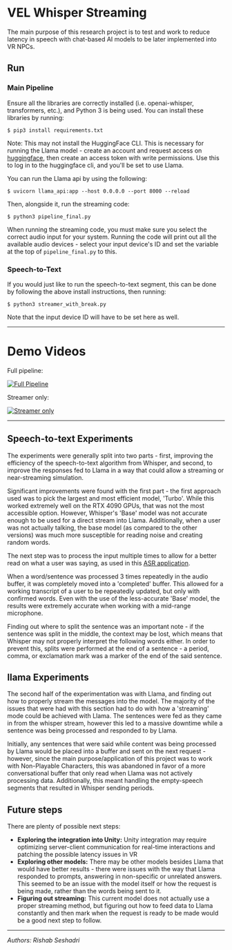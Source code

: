 # VEL Whisper Streaming
The main purpose of this research project is to test and work to reduce latency in speech with chat-based AI models to be later implemented into VR NPCs.

## Run
### Main Pipeline
Ensure all the libraries are correctly installed (i.e. openai-whisper, transformers, etc.), and Python 3 is being used. You can install these libraries by running:

```$ pip3 install requirements.txt```


Note: This may not install the HuggingFace CLI. This is necessary for running the Llama model - create an account and request access on [huggingface](huggingface.co), then create an access token with write permissions. Use this to log in to the huggingface cli, and you'll be set to use Llama.

You can run the Llama api by using the following:

```$ uvicorn llama_api:app --host 0.0.0.0 --port 8000 --reload```


Then, alongside it, run the streaming code:

```$ python3 pipeline_final.py```

When running the streaming code, you must make sure you select the correct audio input for your system. Running the code will print out all the available audio devices - select your input device's ID and set the variable at the top of `pipeline_final.py` to this.


### Speech-to-Text
If you would just like to run the speech-to-text segment, this can be done by following the above install instructions, then running:

```$ python3 streamer_with_break.py```

Note that the input device ID will have to be set here as well.

----------------------------------------------
# Demo Videos
Full pipeline:

[![Full Pipeline](https://img.youtube.com/vi/pCRELIIStys/0.jpg)](https://youtu.be/pCRELIIStys)

Streamer only:

[![Streamer only](https://img.youtube.com/vi/mB8WwrAygag/0.jpg)](https://youtu.be/mB8WwrAygag)

----------------------------------------------

## Speech-to-text Experiments
The experiments were generally split into two parts - first, improving the efficiency of the speech-to-text algorithm from Whisper, and second, to improve the responses fed to Llama in a way that could allow a streaming or near-streaming simulation.

Significant improvements were found with the first part - the first approach used was to pick the largest and most efficient model, 'Turbo'. While this worked extremely well on the RTX 4090 GPUs, that was not the most accessible option. However, Whisper's 'Base' model was not accurate enough to be used for a direct stream into Llama. Additionally, when a user was not actually talking, the base model (as compared to the other versions) was much more susceptible for reading noise and creating random words. 

The next step was to process the input multiple times to allow for a better read on what a user was saying, as used in this [ASR application](https://www.youtube.com/watch?v=_spinzpEeFM).

When a word/sentence was processed 3 times repeatedly in the audio buffer, it was completely moved into a 'completed' buffer. This allowed for a working transcript of a user to be repeatedly updated, but only with confirmed words. Even with the use of the less-accurate 'Base' model, the results were extremely accurate when working with a mid-range microphone.

Finding out where to split the sentence was an important note - if the sentence was split in the middle, the context may be lost, which means that Whisper may not properly interpret the following words either. In order to prevent this, splits were performed at the end of a sentence - a period, comma, or exclamation mark was a marker of the end of the said sentence.

## llama Experiments 
The second half of the experimentation was with Llama, and finding out how to properly stream the messages into the model. The majority of the issues that were had with this section had to do with how a 'streaming' mode could be achieved with Llama. The sentences were fed as they came in from the whisper stream, however this led to a massive downtime while a sentence was being processed and responded to by Llama.

Initially, any sentences that were said while content was being processed by Llama would be placed into a buffer and sent on the next request - however, since the main purpose/application of this project was to work with Non-Playable Characters, this was abandoned in favor of a more conversational buffer that only read when Llama was not actively processing data. Additionally, this meant handling the empty-speech segments that resulted in Whisper sending periods.  

## Future steps
There are plenty of possible next steps:
  - **Exploring the integration into Unity:** Unity integration may require optimizing server-client communication for real-time interactions and patching the possible latency issues in VR
  - **Exploring other models:** There may be other models besides Llama that would have better results - there were issues with the way that Llama responded to prompts, answering in non-specific or unrelated answers. This seemed to be an issue with the model itself or how the request is being made, rather than the words being sent to it.
  - **Figuring out streaming:** This current model does not actually use a proper streaming method, but figuring out how to feed data to Llama constantly and then mark when the request is ready to be made would be a good next step to follow.
----------------------------------------------
*Authors: Rishab Seshadri*

